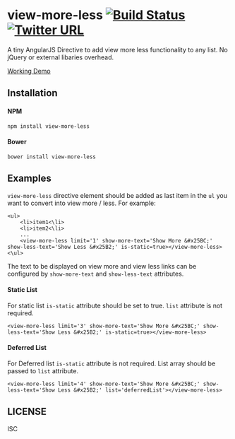 # view-more-less [![Build Status](https://travis-ci.org/cynx/view-more-less.svg?branch=master)](https://travis-ci.org/cynx/view-more-less)   [![Twitter URL](https://img.shields.io/twitter/url/http/shields.io.svg?style=social&style=flat-square)](https://twitter.com/intent/tweet?text=Check%20out%20angular-view-more-less-directive!%20https://github.com/cynx/view-more-less)

A tiny AngularJS Directive to add view more less functionality to any list. No jQuery or external libaries overhead.



[Working Demo](https://plnkr.co/edit/ww67uU?p=info)

## Installation


#### NPM

```
npm install view-more-less
```
#### Bower

```
bower install view-more-less
```

## Examples

`view-more-less` directive element should be added as last item in the `ul` you want to convert into view more / less. For example:

```
<ul>
    <li>item1<\li>
    <li>item2<\li>
    ...
    <view-more-less limit='1' show-more-text='Show More &#x25BC;' show-less-text='Show Less &#x25B2;' is-static=true></view-more-less>    
<\ul>
```

The text to be displayed on view more and view less links can be configured by `show-more-text` and `show-less-text` attributes.

#### Static List

For static list `is-static` attribute should be set to true. `list` attribute is not required.
```
<view-more-less limit='3' show-more-text='Show More &#x25BC;' show-less-text='Show Less &#x25B2;' is-static=true></view-more-less>    

```

#### Deferred List

For Deferred list `is-static` attribute is not required. List array should be passed to `list` attribute.
```
<view-more-less limit='4' show-more-text='Show More &#x25BC;' show-less-text='Show Less &#x25B2;' list='deferredList'></view-more-less>    

```

## LICENSE

ISC




